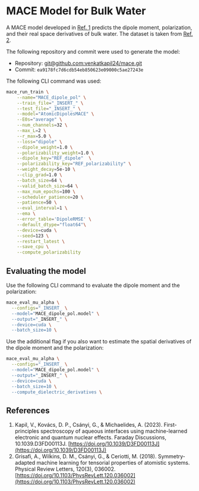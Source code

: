 # MACE Model for Bulk Water

A MACE model developed in [Ref. 1](#1) predicts the dipole moment, polarization, and their real space derivatives of bulk water. The dataset is taken from [Ref. 2](#2).

The following repository and commit were used to generate the model:
- Repository: [git@github.com:venkatkapil24/mace.git](git@github.com:venkatkapil24/mace.git)
- Commit: `ea9178fc7d6cdb54eb850623e09000c5ae27243e`

The following CLI command was used:

```sh
mace_run_train \
    --name="MACE_dipole_pol" \
    --train_file="_INSERT_" \
    --test_file="_INSERT_" \
    --model="AtomicDipolesMACE" \
    --E0s="average" \
    --num_channels=32 \
    --max_L=2 \
    --r_max=5.0 \
    --loss="dipole" \
    --dipole_weight=1.0 \
    --polarizability_weight=1.0 \
    --dipole_key="REF_dipole"  \
    --polarizability_key="REF_polarizability" \
    --weight_decay=5e-10 \
    --clip_grad=1.0 \
    --batch_size=64 \
    --valid_batch_size=64 \
    --max_num_epochs=100 \
    --scheduler_patience=20 \
    --patience=50 \
    --eval_interval=1 \
    --ema \
    --error_table='DipoleRMSE' \
    --default_dtype="float64"\
    --device=cuda \
    --seed=123 \
    --restart_latest \
    --save_cpu \
    --compute_polarizability
```
## Evaluating the model 

Use the following CLI command to evaluate the dipole moment and the polarization:

```sh
mace_eval_mu_alpha \
  --configs="_INSERT_ \
  --model="MACE_dipole_pol.model" \
  --output="_INSERT_" \
  --device=cuda \
  --batch_size=10 \
```

Use the additional flag if you also want to estimate the spatial derivatives of the dipole moment and the polarization:

```sh
mace_eval_mu_alpha \
  --configs="_INSERT_ \
  --model="MACE_dipole_pol.model" \
  --output="_INSERT_" \
  --device=cuda \
  --batch_size=10 \
  --compute_dielectric_derivatives \
```

## References

1. Kapil, V., Kovács, D. P., Csányi, G., & Michaelides, A. (2023). First-principles spectroscopy of aqueous interfaces using machine-learned electronic and quantum nuclear effects. Faraday Discussions, 10.1039.D3FD00113J. [https://doi.org/10.1039/D3FD00113J](https://doi.org/10.1039/D3FD00113J)
2. Grisafi, A., Wilkins, D. M., Csányi, G., & Ceriotti, M. (2018). Symmetry-adapted machine learning for tensorial properties of atomistic systems. Physical Review Letters, 120(3), 036002. [https://doi.org/10.1103/PhysRevLett.120.036002](https://doi.org/10.1103/PhysRevLett.120.036002)
